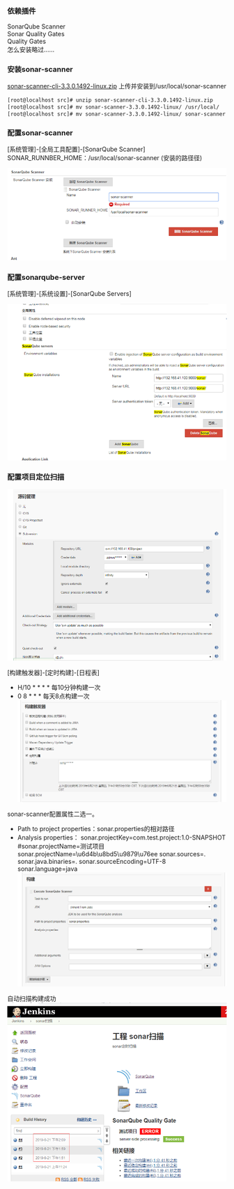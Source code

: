 
### 依赖插件
SonarQube Scanner	 
Sonar Quality Gates	 
Quality Gates	
怎么安装略过……

### 安装sonar-scanner
[sonar-scanner-cli-3.3.0.1492-linux.zip](./resources/sonar-scanner-cli-3.3.0.1492-linux.zip)
上传并安装到/usr/local/sonar-scanner
```
[root@localhost src]# unzip sonar-scanner-cli-3.3.0.1492-linux.zip 
[root@localhost src]# mv sonar-scanner-3.3.0.1492-linux/ /usr/local/
[root@localhost src]# mv sonar-scanner-3.3.0.1492-linux/ sonar-scanner
```
### 配置sonar-scanner
[系统管理]-[全局工具配置]-[SonarQube Scanner]   
SONAR_RUNNBER_HOME：/usr/local/sonar-scanner (安装的路径径) 

![](./resources/20190621112327.png)

### 配置sonarqube-server
[系统管理]-[系统设置]-[SonarQube Servers]   

![](./resources/20190621111853.png)


### 配置项目定位扫描

![](./resources/20190621140942.png)

[构建触发器]-[定时构建]-[日程表]
* H/10 * * * * 每10分钟构建一次
* 0 8 * * *     每天8点构建一次
![](./resources/20190621140440.png)


sonar-scanner配置属性二选一。
* Path to project properties：sonar.properties的相对路径
* Analysis properties：
    sonar.projectKey=com.test.project:1.0-SNAPSHOT
    #sonar.projectName=测试项目
    sonar.projectName=\u6d4b\u8bd5\u9879\u76ee
    sonar.sources=.
    sonar.java.binaries=.
    sonar.sourceEncoding=UTF-8
    sonar.language=java
![](./resources/20190621112425.png)

自动扫描构建成功
![](./resources/20190621141055.png)

